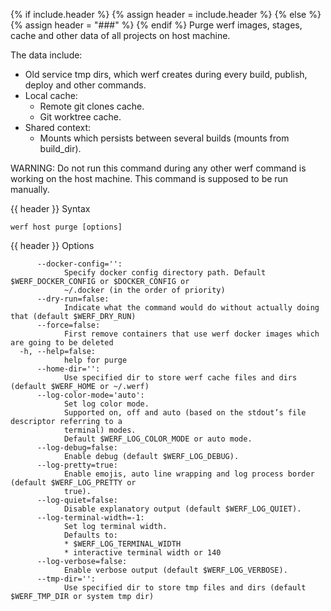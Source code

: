 {% if include.header %}
{% assign header = include.header %}
{% else %}
{% assign header = "###" %}
{% endif %}
Purge werf images, stages, cache and other data of all projects on host machine.

The data include:
* Old service tmp dirs, which werf creates during every build, publish, deploy and other commands.
* Local cache:
  * Remote git clones cache.
  * Git worktree cache.
* Shared context:
  * Mounts which persists between several builds (mounts from build_dir).

WARNING: Do not run this command during any other werf command is working on the host machine. This 
command is supposed to be run manually.

{{ header }} Syntax

```shell
werf host purge [options]
```

{{ header }} Options

```shell
      --docker-config='':
            Specify docker config directory path. Default $WERF_DOCKER_CONFIG or $DOCKER_CONFIG or  
            ~/.docker (in the order of priority)
      --dry-run=false:
            Indicate what the command would do without actually doing that (default $WERF_DRY_RUN)
      --force=false:
            First remove containers that use werf docker images which are going to be deleted
  -h, --help=false:
            help for purge
      --home-dir='':
            Use specified dir to store werf cache files and dirs (default $WERF_HOME or ~/.werf)
      --log-color-mode='auto':
            Set log color mode.
            Supported on, off and auto (based on the stdout’s file descriptor referring to a        
            terminal) modes.
            Default $WERF_LOG_COLOR_MODE or auto mode.
      --log-debug=false:
            Enable debug (default $WERF_LOG_DEBUG).
      --log-pretty=true:
            Enable emojis, auto line wrapping and log process border (default $WERF_LOG_PRETTY or   
            true).
      --log-quiet=false:
            Disable explanatory output (default $WERF_LOG_QUIET).
      --log-terminal-width=-1:
            Set log terminal width.
            Defaults to:
            * $WERF_LOG_TERMINAL_WIDTH
            * interactive terminal width or 140
      --log-verbose=false:
            Enable verbose output (default $WERF_LOG_VERBOSE).
      --tmp-dir='':
            Use specified dir to store tmp files and dirs (default $WERF_TMP_DIR or system tmp dir)
```

